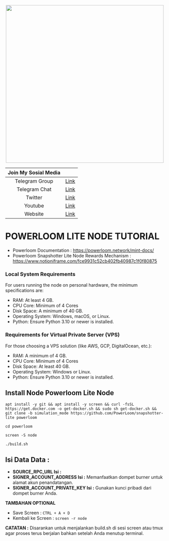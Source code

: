 <p align="center">
  <img height="500" height="auto" src="https://github.com/bangpateng/powerloom-lite-node/assets/38981255/7b334d46-0a49-4d13-81c3-4208d44b216d">

| Join My Sosial Media  | |
| :------------: | :------------: |
| Telegram Group  | [Link](https://t.me/bangpateng_group "Link")  |
| Telegram Chat  | [Link](https://t.me/bangpateng_airdrop "Link")  |
| Twitter  | [Link](https://www.twitter.com/bangpateng_com "Link")  |
|  Youtube | [Link](https://www.youtube.com/c/BangPateng/ "Link")  |
|  Website | [Link](http://www.bangpateng.com "Link")  |
</p>

# POWERLOOM LITE NODE TUTORIAL

- Powerloom Documentation : https://powerloom.network/mint-docs/
- Powerloom Snapshotter Lite Node Rewards Mechanism : https://www.notioniframe.com/fce9931c52cb402fb40987c1f0f80875

### Local System Requirements
For users running the node on personal hardware, the minimum specifications are:

- RAM: At least 4 GB.
- CPU Core: Minimum of 4 Cores
- Disk Space: A minimum of 40 GB.
- Operating System: Windows, macOS, or Linux.
- Python: Ensure Python 3.10 or newer is installed.

### Requirements for Virtual Private Server (VPS)
For those choosing a VPS solution (like AWS, GCP, DigitalOcean, etc.):

- RAM: A minimum of 4 GB.
- CPU Core: Minimum of 4 Cores
- Disk Space: At least 40 GB.
- Operating System: Windows or Linux.
- Python: Ensure Python 3.10 or newer is installed.


## Install Node Powerloom Lite Node

```
apt install -y git && apt install -y screen && curl -fsSL https://get.docker.com -o get-docker.sh && sudo sh get-docker.sh && git clone -b simulation_mode https://github.com/PowerLoom/snapshotter-lite powerloom
```

```
cd powerloom
```
```
screen -S node
```
```
./build.sh
```

## Isi Data Data :

- **SOURCE_RPC_URL Isi :**  
- **SIGNER_ACCOUNT_ADDRESS Isi :** Memanfaatkan dompet burner untuk alamat akun penandatangan.
- **SIGNER_ACCOUNT_PRIVATE_KEY Isi :** Gunakan kunci pribadi dari dompet burner Anda.

**TAMBAHAN OPTIONAL**
- Save Screen : ```CTRL + A + D```
- Kembali ke Screen : ```screen -r node```

**CATATAN :**
Disarankan untuk menjalankan build.sh di sesi screen atau tmux agar proses terus berjalan bahkan setelah Anda menutup terminal.
